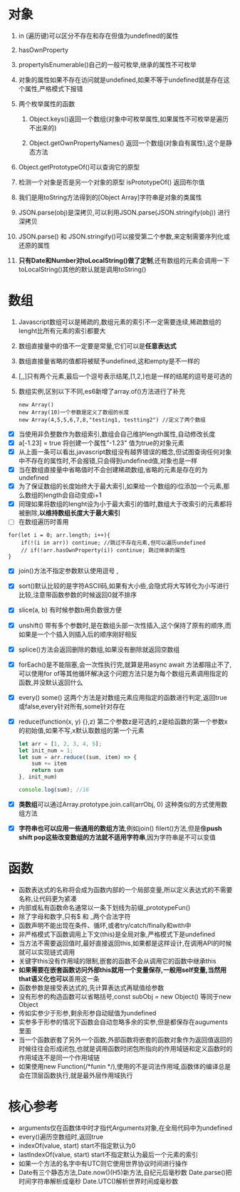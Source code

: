 # 对象

1. in (遍历键)可以区分不存在和存在但值为undefined的属性

2. hasOwnProperty

3.  propertyIsEnumerable()自己的一般可枚举,继承的属性不可枚举

4. 对象的属性如果不存在访问就是undefined,如果不等于undefined就是存在这个属性,严格模式下报错

5. 两个枚举属性的函数

   1. Object.keys()返回一个数组(对象中可枚举属性,如果属性不可枚举是遍历不出来的)

   2. Object.getOwnPropertyNames() 返回一个数组(对象自有属性),这个是静态方法

      

1. Object.getPrototypeOf()可以查询它的原型

2. 检测一个对象是否是另一个对象的原型 isPrototypeOf() 返回布尔值

3. 我们是用toString方法得到的[Object Array]字符串是对象的类属性

4. JSON.parse(obj)是深拷贝,可以利用JSON.parse(JSON.stringify(obj)) 进行深拷贝

5. JSON.parse() 和 JSON.stringify()可以接受第二个参数,来定制需要序列化或还原的属性

6. **只有Date和Number对toLocalString()做了定制**,还有数组的元素会调用一下toLocalString()其他的默认就是调用toString()

   

# 数组

1. Javascript数组可以是稀疏的,数组元素的索引不一定需要连续,稀疏数组的lenght比所有元素的索引都要大

2. 数组直接量中的值不一定要是常量,它们可以是**任意表达式**

3. 数组直接量省略的值都将被赋予undefined,这和empty是不一样的

4. [,,]只有两个元素,最后一个逗号表示结尾,[1,2,]也是一样的结尾的逗号是可选的

5. 数组实例,区别以下不同,es6新增了array.of()方法进行了补充

   ```
   new Array()
   new Array(10)一个参数是定义了数组的长度
   new Array(4,5,5,6,7,8,"testing1, testting2") //定义了两个数组
   ```

- [x] 当使用非负整数作为数组索引,数组会自己维护length属性,自动修改长度
- [x] a[-1.23] = true 将创建一个属性"-1.23" 值为true的对象元素
- [x] 从上面一条可以看出,javascript数组没有越界错误的概念,但试图查询任何对象中不存在的属性时,不会报错,只会得到undefined值,对象也是一样
- [x] 当在数组直接量中省略值时不会创建稀疏数组,省略的元素是存在的为undefined
- [x] 为了保证数组的长度始终大于最大索引,如果给一个数组的i位添加一个元素,那么数组的length会自动变成i+1
- [x] 同理如果将数组的lenght设为小于最大索引的值时,数组大于改索引的元素都将被删除,**以维持数组长度大于最大索引**
- [ ] 在数组遍历时善用

```
for(let i = 0; arr.length; i++){
	if(!(i in arr)) continue; //跳过不存在元素,但可以遍历undefined 
	// if(!arr.hasOwnProperty(i)) continue; 跳过继承的属性
}
```

- [x] join()方法不指定参数默认使用逗号 ,

- [x] sort()默认比较的是字符ASCII码,如果有大小些,会隐式将大写转化为小写进行比较,注意带函数参数的时候返回0就不排序

- [x] slice(a, b) 有时候参数b用负数很方便 

- [x] unshift() 带有多个参数时,是在数组头部一次性插入,这个保持了原有的顺序,而如果是一个个插入则插入后的顺序刚好相反

- [x] splice()方法会返回删除的数组,如果没有删除就返回空数组

- [x] forEach()是不能阻塞,会一次性执行完,就算是用async await 方法都阻止不了,可以使用for of等其他循环解决这个问题方法只是为每个数组元素调用指定的函数,并没默认返回什么

- [x] every() some() 这两个方法是对数组元素应用指定的函数进行判定,返回true或false,every针对所有,some针对存在

- [x] reduce(function(x, y) {},z) 第二个参数z是可选的,z是给函数的第一个参数x的初始值,如果不写,x默认取数组的第一个元素

  ```js
  let arr = [1, 2, 3, 4, 5];
  let init_num = 1;
  let sum = arr.reduce((sum, item) => {
      sum += item
      return sum
  }, init_num)
  
  console.log(sum); //16
  ```

- [x] **类数组**可以通过Array.prototype.join.call(arrObj, 0) 这种类似的方式使用数组方法   

- [x] **字符串也可以应用一些通用的数组方法**,例如join() filert()方法,但是像**push shift pop这些改变数组的方法就不适用字符串**,因为字符串是不可以变值

# 函数

- 函数表达式的名称将会成为函数内部的一个局部变量,所以定义表达式的不需要名称,让代码更为紧凑
- 内部或私有函数命名通常以一条下划线为前缀_prototypeFun()
- 除了字母和数字,只有$ 和 _两个合法字符
- 函数声明不能出现在条件、循环,或者try/catch/finally和with中
- 非严格模式下函数调用上下文(this)是全局对象,严格模式下是undefined
- 当方法不需要返回值时,最好直接返回this,如果都是这样设计,在调用API的时候就可以实现链式调用
- 关键字this没有作用域的限制,嵌套的函数不会从调用它的函数中继承this
- **如果需要在嵌套函数访问外部this就用一个变量保存,一般用self变量,当然用that语义化也可以**善用这一条
- 函数参数是接受表达式的,先计算表达式再赋值给参数
- 没有形参的构造函数可以省略括号,const subObj = new Object() 等同于new Object
- 传如实参少于形参,剩余形参自动赋值为undefined
- 实参多于形参的情况下函数会自动忽略多余的实参,但是都保存在auguments里面
- 当一个函数嵌套了另外一个函数,外部函数将嵌套的函数对象作为返回值返回的时候往往会形成闭包,也就是调用函数时闭包所指向的作用域链和定义函数时的作用域连不是同一个作用域链
- 如果使用new Function(/*funin */),使用的不是词法作用域,函数体的编译总是会在顶层函数执行,就是最外层作用域执行

# 核心参考

- arguments仅在函数体中时才指代Arguments对象,在全局代码中为undefined
- every()遍历空数组时,返回true
- indexOf(value, start) start不指定默认为0 
- lastIndexOf(value, start) start不指定默认为最后一个元素的索引
- 如果一个方法的名字中有UTC则它使用世界协议时间进行操作
- Date有三个静态方法,Date.now()(H5)新方法,自纪元后毫秒数 Date.parse()把时间字符串解析成毫秒 Date.UTC()解析世界时间成毫秒数





















